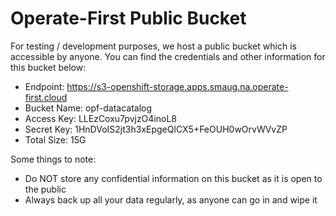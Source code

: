 # Operate-First Public Bucket

For testing / development purposes, we host a public bucket which is accessible by anyone. You can find the credentials
and other information for this bucket below:

* Endpoint: https://s3-openshift-storage.apps.smaug.na.operate-first.cloud
* Bucket Name: opf-datacatalog
* Access Key: LLEzCoxu7pvjzO4inoL8
* Secret Key: 1HnDVoIS2jt3h3xEpgeQlCX5+FeOUH0wOrvWVvZP
* Total Size: 15G

Some things to note:
- Do NOT store any confidential information on this bucket as it is open to the public
- Always back up all your data regularly, as anyone can go in and wipe it
